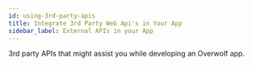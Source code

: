 ```yaml
---
id: using-3rd-party-apis
title: Integrate 3rd Party Web Api's in Your App
sidebar_label: External APIs in your App
---
```



3rd party APIs that might assist you while developing an Overwolf app.